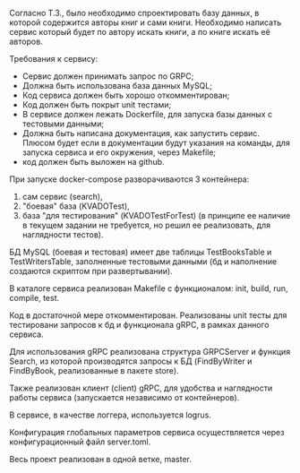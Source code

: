 Согласно Т.З., было необходимо cпроектировать базу данных, в которой содержится авторы
книг и сами книги. 
Необходимо написать сервис который будет по
автору искать книги, а по книге искать её авторов.

Требования к сервису:
- Сервис должен принимать запрос по GRPC;
- Должна быть использована база данных MySQL;
- Код сервиса должен быть хорошо откомментирован;
- Код должен быть покрыт unit тестами;
- В сервисе должен лежать Dockerfile, для запуска базы данных с
тестовыми данными;
- Должна быть написана документация, как запустить сервис.
Плюсом будет если в документации будут указания на команды,
для запуска сервиса и его окружения, через Makefile;
- код должен быть выложен на github.


При запуске docker-compose разворачиваются 3 контейнера:
1. сам сервис (search),
2. "боевая" база (KVADOTest),
3. база "для тестирования" (KVADOTestForTest) (в принципе ее наличие в текущем задании не требуется, но решил ее реализовать, для наглядности тестов).

БД MySQL (боевая и тестовая) имеет две таблицы TestBooksTable и TestWritersTable, заполненные тестовыми данными (бд и наполнение создаются скриптом при развертывании).

В каталоге сервиса реализован Makefile c функционалом: init, build, run, compile, test.

Код в достаточной мере откомментирован. Реализованы unit тесты для тестировани запросов к бд и функционала gRPC, в рамках данного сервиса.

Для использования gRPC  реализована структура GRPCServer и функция Search, из которой производятся запросы к БД (FindByWriter и FindByBook, реализованные в пакете store).

Также реализован клиент (client) gRPC, для удобства и наглядности работы сервиса (запускается независимо от контейнеров).

В сервисе, в качестве логгера, используется logrus.

Конфигурация глобальных параметров сервиса осуществляется через конфигурационный файл server.toml. 

Весь проект реализован в одной ветке, master.
